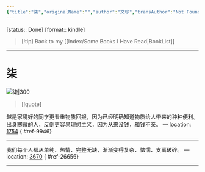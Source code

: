 ```yaml
---
{"title":"柒","originalName":"","author":"文珍","transAuthor":"Not Found.","publisher":"北京时代华文书局","rating":7.3,"RelatedBooks":"十一味爱,深夜疑家家居,马拉松人,银色猎物,致命拜访,恶魔大师,鸟人,红茶之书,极简进步史,异恋","ISBN":9787569915686,"type":"ReadNote","link":"https://book.douban.com/subject/27102655","cover":"https://img9.doubanio.com/view/subject/l/public/s29536883.jpg","pages":352,"publishDate":"2017-8","EndDate":"2018-01-22","alias":null,"pageprogress":null,"banner_icon":"📖","banner":"https://img9.doubanio.com/view/subject/l/public/s29536883.jpg","dg-publish":true,"permalink":"/BookNotes/柒/","dgPassFrontmatter":true,"noteIcon":""}
---
```


[status:: Done]
[format:: kindle]

>[!tip] Back to my [[Index/Some Books I Have Read\|BookList]]

---
# 柒

![柒|300](https://img9.doubanio.com/view/subject/l/public/s29536883.jpg)

>[!quote]


越是家境好的同学更看重物质回报，因为已经明确知道物质给人带来的种种便利。出身寒微的人，反倒更容易理想主义，因为从来没钱，和钱不亲。 — location: [1754]()
{ #ref-9946}


---
我们每个人都从单纯、热情、完整无缺，渐渐变得复杂、怯懦、支离破碎。 — location: [3670]()
{ #ref-26656}


---
